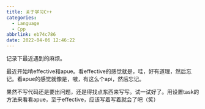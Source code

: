 ```yaml
---
title: 关于学习C++
categories:
  - Language
  - Cpp
abbrlink: eb74c786
date: 2022-04-06 12:46:22
---
```


记录下最近遇到的麻烦。

最近开始啃effective和apue。看effective的感觉就是，哇，好有道理，然后忘记。看apue的感觉就像是，嗷，有这么个api，然后忘记。

果然不写代码还是要出问题，还是得找点东西来写写。试一试好了。用设置task的方法来看看apue，至于effective，应该写着写着就会了吧（笑）